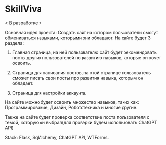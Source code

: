 <h1>SkillViva</h1>

< В разработке >

Основная идея проекта: Создать сайт на котором пользователи смогут обмениваться навыками, которыми они обладают. На сайте будет 3 раздела:


1. Главная страница, на ней пользователю сайт будет рекомендовать посты других пользователей по развитию навыков, которые он хочет освоить.

2. Страница для написания постов, на этой странице пользователь сможет писать свои посты про развития навыка, которым он обладает.

3. Страница для настройки аккаунта.

На сайте можно будет освоить множество навыков, таких как: Программирование, Дизайн, Робототехника и многие другие. 

Также на сайте будет проверка соответствие поста пользователя с темой, которую он выбрал(для проверки будем использовать ChatGPT API)

Stack: Flask, SqlAlchemy, ChatGPT API, WTForms.
